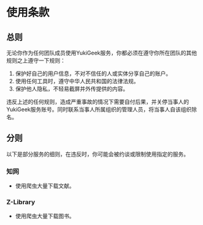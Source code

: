 # 使用条款

## 总则

无论你作为任何团队成员使用YukiGeek服务，你都必须在遵守你所在团队的其他规则之上遵守一下规则：

1. 保护好自己的用户信息，不对不信任的人或实体分享自己的账户。
2. 使用任何工具时，遵守中华人民共和国的法律法规。
3. 保护他人隐私，不轻易截屏并外传提供的内容。

违反上述的任何规则，造成严重事故的情况下需要自付后果，并关停当事人的YukiGeek服务账号。同时联系当事人所属组织的管理人员，将当事人自该组织除名。

## 分则

以下是部分服务的细则，在违反时，你可能会被约谈或限制使用指定的服务。

### 知网

* 使用爬虫大量下载文献。

### Z-Library

* 使用爬虫大量下载图书。

